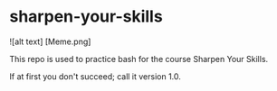 # sharpen-your-skills

![alt text] [Meme.png]

This repo is used to practice bash for the course Sharpen Your Skills.

If at first you don't succeed; call it version 1.0.
